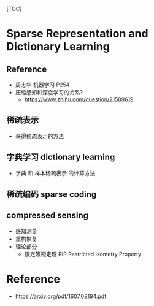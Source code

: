 [TOC]

# Sparse Representation and Dictionary Learning

## Reference
+ 周志华 机器学习 P254
+ 压缩感知和深度学习的关系?
	+ https://www.zhihu.com/question/21589619

## 稀疏表示
+ 获得稀疏表示的方法

## 字典学习 dictionary learning
+ 字典 和 样本稀疏表示 的计算方法
## 稀疏编码 sparse coding

## compressed sensing
+ 感知测量
+ 重构恢复
+ 理论部分
	+ 限定等距定理 RIP Restricted Isometry Property



# Reference

+ https://arxiv.org/pdf/1607.08194.pdf